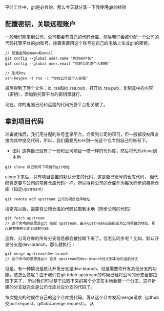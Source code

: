平时工作中，git是必会的，那么今天就分享一下我使用git的经验

## 配置密钥，关联远程账户
一般我们刚来到公司，公司都会有自己的代码仓库，然后我们会被分配一个公司的代码托管平台的git账号，接着需要用这个账号在自己的电脑上生成git的密钥，
```
// 配置全局的name和email
git config --global user.name "你的用户名"
git config --global user.email "你的公司或个人邮箱"

// 生成key
ssh-keygen -t rsa -C "你的公司或个人邮箱"
```
最后得到了两个文件：id_rsa和id_rsa.pub，打开id_rsa.pub，复制其中的内容（密钥），添加到托管平台的密钥里就行。

现在，你的电脑已经和远程的代码托管平台相关联了。

## 拿到项目代码

准备就绪后，我们用分配的账号登录平台，会看到公司的项目，但一般都没权限直接向其中提交代码，所以，我们需要先fork到一份这个仓库到自己的账号下。
* 图片
这样自己就有了一份和公司项目一模一样的代码库，然后将代码clone到本地
```
git clone 自己账号下项目的git地址
```
clone下来后，只有项目设置的默认分支的代码，这是自己账号的仓库代码，
但代码肯定要与公司的项目仓库代码一样，所以得将公司的仓库作为每次同步的目标仓库（指定upstream）
```
git remote add upstream 公司的项目仓库地址
```
指定完以后，需要将公司仓库的代码拉取到本地（同步公司的代码）
```
git fetch upstream
// 这个命令的意思是git 拉取 upstream，由于upstream已经指定为公司项目的地址，所以是拉去的公司仓库的代码
```
这样，公司仓库的所有分支信息都会被拉取下来了。但怎么同步呢？比如，默认开发分支是dev-branch，那么就执行：
```
git merge upstream/dev-branch
// 这个命令的意思是git 合并 upstream的dev-branch分支到本地的当前分支
```
但是，有一种情况是默认开发分支是dev-branch，但是需要你开发其他分支的功能，该怎么做呢？由于我们在git fetch upstream的时候已经将公司的分支全部拉取下来了，
所以我们可以基于拉取下来的某个分支在本地新建一个分支。这样新建的分支就完全是公司仓库对应分支的代码了。

每次提交的时候往自己的这个仓库提代码，再从这个仓库发起merge请求（github交pull request，gitlab叫merge request）。
从

